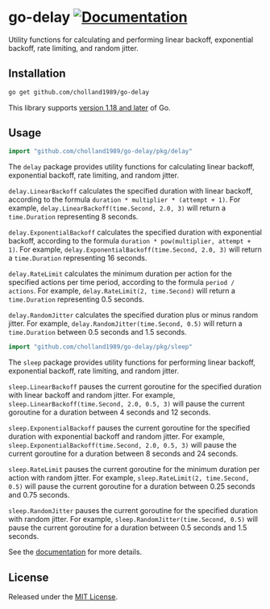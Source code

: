 # go-delay [![Documentation][doc-img]][doc]

Utility functions for calculating and performing linear backoff, exponential
backoff, rate limiting, and random jitter.

## Installation

```bash
go get github.com/cholland1989/go-delay
```

This library supports [version 1.18 and later][ver] of Go.

## Usage

```go
import "github.com/cholland1989/go-delay/pkg/delay"
```

The `delay` package provides utility functions for calculating linear backoff,
exponential backoff, rate limiting, and random jitter.

`delay.LinearBackoff` calculates the specified duration with linear backoff,
according to the formula `duration * multiplier * (attempt + 1)`. For example,
`delay.LinearBackoff(time.Second, 2.0, 3)` will return a `time.Duration`
representing 8 seconds.

`delay.ExponentialBackoff` calculates the specified duration with exponential
backoff, according to the formula `duration * pow(multiplier, attempt + 1)`.
For example, `delay.ExponentialBackoff(time.Second, 2.0, 3)` will return a
`time.Duration` representing 16 seconds.

`delay.RateLimit` calculates the minimum duration per action for the specified
actions per time period, according to the formula `period / actions`. For
example, `delay.RateLimit(2, time.Second)` will return a `time.Duration`
representing 0.5 seconds.

`delay.RandomJitter` calculates the specified duration plus or minus random
jitter. For example, `delay.RandomJitter(time.Second, 0.5)` will return a
`time.Duration` between 0.5 seconds and 1.5 seconds.

```go
import "github.com/cholland1989/go-delay/pkg/sleep"
```

The `sleep` package provides utility functions for performing linear backoff,
exponential backoff, rate limiting, and random jitter.

`sleep.LinearBackoff` pauses the current goroutine for the specified duration
with linear backoff and random jitter. For example,
`sleep.LinearBackoff(time.Second, 2.0, 0.5, 3)` will pause the current
goroutine for a duration between 4 seconds and 12 seconds.

`sleep.ExponentialBackoff` pauses the current goroutine for the specified
duration with exponential backoff and random jitter. For example,
`sleep.ExponentialBackoff(time.Second, 2.0, 0.5, 3)` will pause the current
goroutine for a duration between 8 seconds and 24 seconds.

`sleep.RateLimit` pauses the current goroutine for the minimum duration per
action with random jitter. For example, `sleep.RateLimit(2, time.Second, 0.5)`
will pause the current goroutine for a duration between 0.25 seconds and 0.75
seconds.

`sleep.RandomJitter` pauses the current goroutine for the specified duration
with random jitter. For example, `sleep.RandomJitter(time.Second, 0.5)` will
pause the current goroutine for a duration between 0.5 seconds and 1.5 seconds.

See the [documentation][doc] for more details.

## License

Released under the [MIT License](LICENSE).

[doc]: https://pkg.go.dev/github.com/cholland1989/go-delay/pkg/delay
[doc-img]: https://pkg.go.dev/badge/github.com/cholland1989/go-delay/pkg/delay
[ver]: https://go.dev/doc/devel/release
